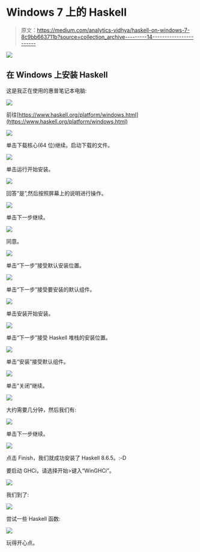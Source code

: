 # Windows 7 上的 Haskell

> 原文：<https://medium.com/analytics-vidhya/haskell-on-windows-7-8c9bb663711b?source=collection_archive---------14----------------------->

![](img/301e6e64f9d957aaa61d929bf7f4c245.png)

## 在 Windows 上安装 Haskell

这是我正在使用的惠普笔记本电脑:

![](img/0c920d8ce1c70555b4234b1c8a52d396.png)

前往[https://www.haskell.org/platform/windows.html](https://www.haskell.org/platform/windows.html)

![](img/15c2fc330f7761677a142d501209132a.png)

单击下载核心(64 位)继续。启动下载的文件。

![](img/a5461d53a4168e5c7cb2e4e8cbbb89f2.png)

单击运行开始安装。

![](img/5ff1051a708861cd60a520a2ff5552c0.png)

回答“是”,然后按照屏幕上的说明进行操作。

![](img/df7d4953838c178734327ddc70f2a70e.png)

单击下一步继续。

![](img/fd5a9ecf3372a5d05c92eb20e84036ac.png)

同意。

![](img/0eb5332f43e45aa6c3fd8aaa493604ca.png)

单击“下一步”接受默认安装位置。

![](img/7faa5b7e2d82e8d184d2b53689f9aa44.png)

单击“下一步”接受要安装的默认组件。

![](img/a2851ffdb69e666c34da04539dc6e483.png)

单击安装开始安装。

![](img/960fb7746f9b147b23412b53974926c9.png)

单击“下一步”接受 Haskell 堆栈的安装位置。

![](img/ce618404fbab10b32996818144f33640.png)

单击“安装”接受默认组件。

![](img/873043e0ba785fdf2491a9b04dbbb780.png)

单击“关闭”继续。

![](img/3acd2bf1fed0ecdf131276b60b39aa60.png)

大约需要几分钟，然后我们有:

![](img/49758b0bf817b3364a43572efd88d144.png)

单击下一步继续。

![](img/9efd84c8f3296c9cf83fc1042ca39b0e.png)

点击 Finish，我们就成功安装了 Haskell 8.6.5。:-D

要启动 GHCi，请选择开始>键入“WinGHCi”。

![](img/815ec37ab3f457fce59f0d47d7b26b47.png)

我们到了:

![](img/08b8a048e9eaa83fe88163b34dfb5205.png)

尝试一些 Haskell 函数:

![](img/c2ab924f4abe86b63184b8547f5dfacf.png)

玩得开心点。